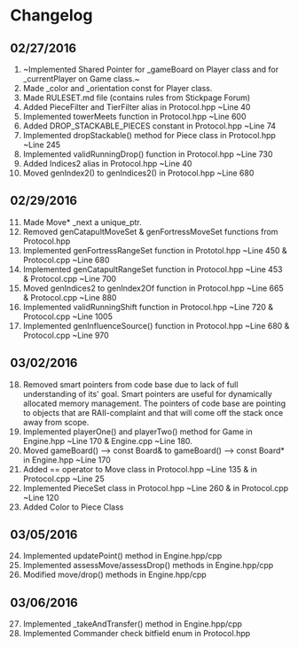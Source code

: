 Changelog
=========

02/27/2016
----------
1.  ~Implemented Shared Pointer for _gameBoard on Player class and for _currentPlayer on Game
    class.~
2.  Made _color and _orientation const for Player class.
3.  Made RULESET.md file (contains rules from Stickpage Forum)
4.  Added PieceFilter and TierFilter alias in Protocol.hpp ~Line 40
5.  Implemented towerMeets function in Protocol.hpp ~Line 600
6.  Added DROP_STACKABLE_PIECES constant in Protocol.hpp ~Line 74
7.  Implemented dropStackable() method for Piece class in Protocol.hpp ~Line 245
8.  Implemented validRunningDrop() function in Protocol.hpp ~Line 730
8.  Added Indices2 alias in Protocol.hpp ~Line 40
10. Moved genIndex2() to genIndices2() in Protocol.hpp ~Line 680

02/29/2016
----------
11. Made Move* _next a unique_ptr.
12. Removed genCatapultMoveSet & genFortressMoveSet functions from Protocol.hpp
13. Implemented genFortressRangeSet function in Prototol.hpp ~Line 450 & Protocol.cpp ~Line 680
14. Implemented genCatapultRangeSet function in Protocol.hpp ~Line 453 & Protocol.cpp ~Line 700
15. Moved genIndices2 to genIndex2Of function in Protocol.hpp ~Line 665 & Protocol.cpp ~Line 880
16. Implemented validRunningShift function in Protocol.hpp ~Line 720 & Protocol.cpp ~Line 1005
17. Implemented genInfluenceSource() function in Protocol.hpp ~Line 680 & Protocol.cpp ~Line 970

03/02/2016
----------
18. Removed smart pointers from code base due to lack of full understanding of its' goal.
    Smart pointers are useful for dynamically allocated memory management. The pointers
    of code base are pointing to objects that are RAII-complaint and that will come off
    the stack once away from scope.
19. Implemented playerOne() and playerTwo() method for Game in Engine.hpp ~Line 170 & Engine.cpp 
    ~Line 180.
20. Moved gameBoard() --> const Board& to gameBoard() --> const Board* in Engine.hpp ~Line 170 
21. Added == operator to Move class in Protocol.hpp ~Line 135 & in Protocol.cpp ~Line 25
22. Implemented PieceSet class in Protocol.hpp ~Line 260 & in Protocol.cpp ~Line 120
23. Added Color to Piece Class

03/05/2016
----------
24. Implemented updatePoint() method in Engine.hpp/cpp
25. Implemented assessMove/assessDrop() methods in Engine.hpp/cpp
26. Modified move/drop() methods in Engine.hpp/cpp

03/06/2016
----------
27. Implemented \_takeAndTransfer() method in Engine.hpp/cpp
28. Implemented Commander check bitfield enum in Protocol.hpp
